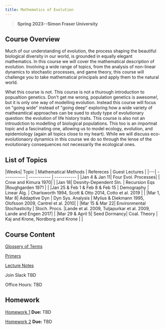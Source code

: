 ```yaml
---
title: Mathematics of Evolution
---
```


> **Spring 2023--Simon Fraser University**

## Course Overview
Much of our understanding of evolution, the process shaping the beautiful biological diversity in our world, is grounded in equally elegant mathematics.  In this course we will cover the mathematical description of evolution. Involving a wide range of topics, from the analysis of non-linear dynamics to stochastic processes, and game theory, this course will challenge you to take mathematical principals and apply them to the natural world. 

What this course is not.  This course is not a thurough introduction to popualtion genetics.  Don't get me wrong, population genetics is awesome!, but it is only one way of modelling evolution.  Instead this course will focus on "going wide" instead of "going deep" exploring how a wide variety of matheamtical approaches can be sued to study type of evolutionary question: the evolution of life history traits.  This course is also not an introudction to modelling of biological populations.  This too is an importnat topic and a fascinating one, allowing us to model ecology, evolution, and epidemiology (again all topics close to my heart).  While we will discuss eco-evolutionaory dynamics in this course we do so through the lense of the evolutionary consequences not necessarily the ecological ones.
 
## List of Topics

|Weeks| Topic       	| Mathematical Methods      | Refereces		| Guest Lectures |
|---| ----------- 	| ----------- 	| -----------	|
|Jan 4 & Jan 11| Four Evol. Processes|         	| Crow and Kimura 1970| |
|Jan 18| Desnity-Dependent Sln. | Recursion Eqs	 	     	|Roughgarden 1971       	| |
|Jan 25 & Feb 1 & Feb 8 & Feb 15 | Demography | Linear Alg. 				| Charlsworth 1994, Scott & Otto 2014, Cotto et al. 2019  | |
|Mar 1, Mar 8| Addaptive Dyn | Dyn Sys. Analysis         	| Mylius & Diekmann 1995, Olofsson 2009, Cantrel et al. 2010| |
|Mar 15 & Mar 22| Environmental Stochasticity | Stoch. Procs. 		|Lande et al. 2009,  Tuljapurkar et al.  2009, Lande and Engen 2017| |
|Mar 29 & April 5| Seed Dormancy| Coal. Theory		| Kaj and Krone, Nordborg and Krone  | |


## Course Content

[Glossery of Terms](Glossary.md)

[Primers](Primers.md)

[Lecture Notes](LectureNotes.md)

Join Slack TBD

Office Hours: TBD

## Homework 

[Homework 1](APMA990_HW1.pdf) **Due:** TBD

[Homework 2](APMA990_HW2.pdf) **Due:** TBD
